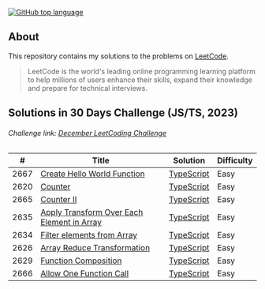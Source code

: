 [![GitHub top language](https://img.shields.io/github/languages/top/diyorbekrustamjonov/leetcode?style=flat-square&logo=github)](https://github.com/orzklv/nix)

## About

This repository contains my solutions to the problems on [LeetCode](https://leetcode.com/).


> LeetCode is the world's leading online programming learning platform to help millions of users enhance their skills, expand their knowledge and prepare for technical interviews.

## Solutions in 30 Days Challenge (JS/TS, 2023) 

###### Challenge link: [December LeetCoding Challenge](https://leetcode.com/discuss/study-guide/3458761/Open-to-Registration!-30-Days-of-LC-JavaScript-Challenge)

| # | Title | Solution | Difficulty |
|---| ----- | -------- | ---------- |
|2667|[Create Hello World Function](https://leetcode.com/problems/create-hello-world-function/)|[TypeScript](./30_day_challenge/01_2667_create_hello_world_function.ts)|Easy|
|2620|[Counter](https://leetcode.com/problems/counter/)|[TypeScript](./30_day_challenge/02_2620_counter.ts)|Easy|
|2665|[Counter II](https://leetcode.com/problems/counter-ii)|[TypeScript](./30_day_challenge/03_2665_counter_ii.ts)|Easy|
|2635|[Apply Transform Over Each Element in Array](https://leetcode.com/problems/apply-transform-over-each-element-in-array/)|[TypeScript](./30_day_challenge/04_2635_apply_transform_over_each_element_in_array.ts)|Easy|
|2634|[Filter elements from Array](https://leetcode.com/problems/filter-elements-from-array) | [TypeScript](./30_day_challenge/05_2634_filter_elements_from_array.ts)|Easy|
|2626|[Array Reduce Transformation](https://leetcode.com/problems/array-reduce-transformation) | [TypeScript](./30_day_challenge/06_2626_array_reduce_transformation.ts)|Easy|
|2629|[Function Composition](https://leetcode.com/problems/function-composition)|[TypeScript](./30_day_challenge/07_2629_function_composition.ts)|Easy|
|2666|[Allow One Function Call](https://leetcode.com/problems/allow-one-function-call)|[TypeScript](./30_day_challenge/09_2666_allow_one_function_call.ts)|Easy|